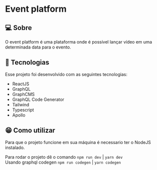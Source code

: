 <h1>Event platform</h1>

## 💻 Sobre

O event platform é uma plataforma onde é possível lançar vídeo em uma determinada data para o evento.

## 🚀 Tecnologias

Esse projeto foi desenvolvido com as seguintes tecnologias:

- ReactJS
- GraphQL
- GraphCMS
- GraphQL Code Generator
- Tailwind
- Typescript
- Apollo

## 😁 Como utilizar

Para que o projeto funcione em sua máquina é necessario ter o NodeJS instalado.

Para rodar o projeto dê o comando `npm run dev` | `yarn dev`
<br>
Usando graphql codegen `npm run codegen` | `yarn codegen`
